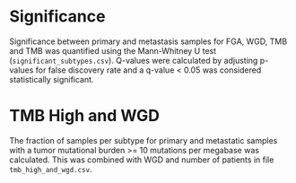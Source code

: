 # Significance
Significance between primary and metastasis samples for FGA, WGD, TMB and TMB was quantified using the Mann-Whitney U test (`significant_subtypes.csv`). Q-values were calculated by adjusting p-values for false discovery rate and a q-value < 0.05 was considered statistically significant.

# TMB High and WGD
The fraction of samples per subtype for primary and metastatic samples with a tumor mutational burden >= 10 mutations per megabase was calculated. This was combined with WGD and number of patients in file `tmb_high_and_wgd.csv`.
